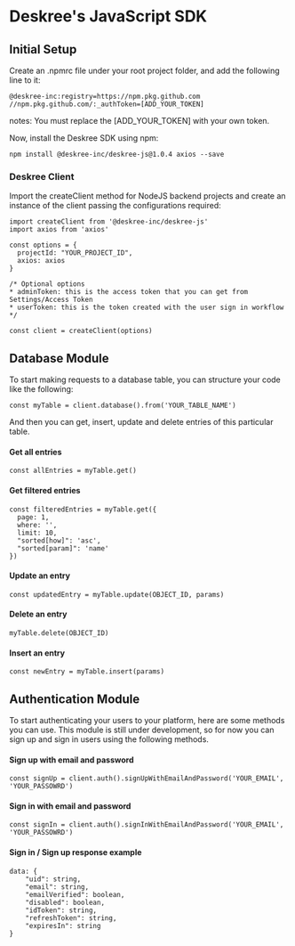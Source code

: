 # Deskree's JavaScript SDK

## Initial Setup

Create an .npmrc file under your root project folder, and add the following line to it:

```
@deskree-inc:registry=https://npm.pkg.github.com
//npm.pkg.github.com/:_authToken=[ADD_YOUR_TOKEN]
```
notes: You must replace the [ADD_YOUR_TOKEN] with your own token.

Now, install the Deskree SDK using npm:

```
npm install @deskree-inc/deskree-js@1.0.4 axios --save
```

### Deskree Client
Import the createClient method for NodeJS backend projects and create an instance of the client passing the configurations required:

```
import createClient from '@deskree-inc/deskree-js'
import axios from 'axios'

const options = {
  projectId: "YOUR_PROJECT_ID",
  axios: axios
}

/* Optional options
* adminToken: this is the access token that you can get from Settings/Access Token
* userToken: this is the token created with the user sign in workflow
*/

const client = createClient(options)
```

## Database Module

To start making requests to a database table, you can structure your code like the following: 

```
const myTable = client.database().from('YOUR_TABLE_NAME')
```

And then you can get, insert, update and delete entries of this particular table.

#### Get all entries

```
const allEntries = myTable.get()
```

#### Get filtered entries

```
const filteredEntries = myTable.get({
  page: 1,
  where: '',
  limit: 10,
  "sorted[how]": 'asc',
  "sorted[param]": 'name'
})
```

#### Update an entry

```
const updatedEntry = myTable.update(OBJECT_ID, params)
```

#### Delete an entry

```
myTable.delete(OBJECT_ID)
```

#### Insert an entry

```
const newEntry = myTable.insert(params)
```

## Authentication Module

To start authenticating your users to your platform, here are some methods you can use. This module is still under development, so for now you can sign up and sign in users using the following methods.

#### Sign up with email and password
```
const signUp = client.auth().signUpWithEmailAndPassword('YOUR_EMAIL', 'YOUR_PASSOWRD')
```

#### Sign in with email and password
```
const signIn = client.auth().signInWithEmailAndPassword('YOUR_EMAIL', 'YOUR_PASSOWRD')
```

#### Sign in / Sign up response example

```
data: {
    "uid": string,
    "email": string,
    "emailVerified": boolean,
    "disabled": boolean,
    "idToken": string,
    "refreshToken": string,
    "expiresIn": string
}
```